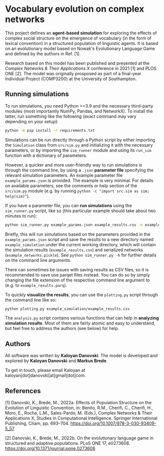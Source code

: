 # Vocabulary evolution on complex networks

This project defines an **agent-based simulation** for exploring the effects of complex social structure on the emergence of vocabulary (in the form of lexical convention) in a structured population of linguistic agents. It is based on an evolutionary model based on Nowak's Evolutionary Language Game and defined by the authors in Ref. [1].

Research based on this model has been published and presented at the *Complex Networks & Their Applications X* conference in 2021 [1] and PLOS ONE [2]. The model was originally prosposed as part of a final-year Individual Project (COMP3200) at the University of Southampton.

## Running simulations

To run simulations, you need Python >=3.9 and the necessary third-party modules (most importantly NumPy, Pandas, and NetworkX). To install the latter, run something like the following (exact command may vary depending on your setup):

```bash
python -m pip install -r requirements.txt
```

Simulations can be run directly through a Python script by either importing the `Simulation` class from `src/sim.py` and initializing it with the necessary parameters, or by importing the `sim_runner` module and using its `run_sim` function with a dictionary of parameters. 

However, a quicker and more user-friendly way to run simulations is through the command line, by using a `.json` **parameter file** specifying the relevant simulation parameters. An example parameter file `example_params.json` is provided. The example is very minimal. For details on available parameters, see the comments or help section of the `src/sim.py` module (e.g. by running `python -c "import src.sim as sim; help(sim)"`).

If you have a parameter file, you can **run simulations** using the `sim_runner.py` script, like so (this particular example should take about two minutes to run):

```bash
python sim_runner.py example_params.json example_results.csv -n example_networks.pickle -d ./example_simulation
```

Briefly, this will run simulations based on the parameters provided in the `example_params.json` script and save the results to a new directory named `example_simulation` under the current working directory, which will contain the simulation results (`example_results.csv`) and serialized networks (`example_networks.pickle`). See `python sim_runner.py -h` for further details on the command line arguments. 

There can sometimes be issues with saving results as CSV files, so it is recommended to save use parqet files instead. You can do so by simply changing the file extension of the respective command line argument to (e.g. to `example_results.parq`).

To quickly **visualize the results**, you can use the `plotting.py` script through the command line like so:

```bash
python plotting.py example_simulation/example_results.csv
```

The `analysis.py` script contains various functions that can help in **analyzing simulation results**. Most of them are fairly atomic and easy to understand, but feel free to address the authors (see below) for help.

## Authors

All software was written by **Kaloyan Danovski**. The model is developed and explored by **Kaloyan Danovski** and **Markus Brede**.

To get in touch, please email Kaloyan at kaloyan[dot]danovski[at]gmail[dot]com.

## References

[1] Danovski, K., Brede, M., 2022a. Effects of Population Structure on the Evolution of Linguistic Convention, in: Benito, R.M., Cherifi, C., Cherifi, H., Moro, E., Rocha, L.M., Sales-Pardo, M. (Eds.), Complex Networks & Their Applications X, Studies in Computational Intelligence. Springer International Publishing, Cham, pp. 693–704. https://doi.org/10.1007/978-3-030-93409-5_57

[2] Danovski, K., Brede, M., 2022b. On the evolutionary language game in structured and adaptive populations. PLoS ONE 17, e0273608. https://doi.org/10.1371/journal.pone.0273608
